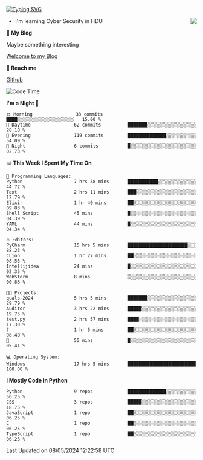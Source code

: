 [![Typing SVG](https://readme-typing-svg.herokuapp.com?font=Fira+Code&pause=1000&random=false&width=450&height=60&lines=Hello+%F0%9F%91%8B%F0%9F%8F%BB;I'm+JBNRZ)](https://git.io/typing-svg)

<a href="#">
  <img align="right" src="https://github-readme-stats.vercel.app/api?username=JBNRZ&show_icons=true&bg_color=15,f2f7fd,E0EAFC" />
</a>

- I'm learning Cyber Security in HDU

 **🌱 My Blog**

Maybe something interesting

[Welcome to my Blog](https://jbnrz.com.cn/)

 **💬 Reach me** 

[Github](https://github.com/JBNRZ)


<!--START_SECTION:waka-->
![Code Time](http://img.shields.io/badge/Code%20Time-452%20hrs%2040%20mins-blue)

**I'm a Night 🦉** 

```text
🌞 Morning                33 commits          ████░░░░░░░░░░░░░░░░░░░░░   15.00 % 
🌆 Daytime                62 commits          ███████░░░░░░░░░░░░░░░░░░   28.18 % 
🌃 Evening                119 commits         ██████████████░░░░░░░░░░░   54.09 % 
🌙 Night                  6 commits           █░░░░░░░░░░░░░░░░░░░░░░░░   02.73 % 
```


📊 **This Week I Spent My Time On** 

```text
💬 Programming Languages: 
Python                   7 hrs 38 mins       ███████████░░░░░░░░░░░░░░   44.72 % 
Text                     2 hrs 11 mins       ███░░░░░░░░░░░░░░░░░░░░░░   12.79 % 
Elixir                   1 hr 40 mins        ██░░░░░░░░░░░░░░░░░░░░░░░   09.83 % 
Shell Script             45 mins             █░░░░░░░░░░░░░░░░░░░░░░░░   04.39 % 
YAML                     44 mins             █░░░░░░░░░░░░░░░░░░░░░░░░   04.34 % 

🔥 Editors: 
PyCharm                  15 hrs 5 mins       ██████████████████████░░░   88.23 % 
CLion                    1 hr 27 mins        ██░░░░░░░░░░░░░░░░░░░░░░░   08.55 % 
Intellijidea             24 mins             █░░░░░░░░░░░░░░░░░░░░░░░░   02.35 % 
WebStorm                 8 mins              ░░░░░░░░░░░░░░░░░░░░░░░░░   00.86 % 

🐱‍💻 Projects: 
quals-2024               5 hrs 5 mins        ███████░░░░░░░░░░░░░░░░░░   29.79 % 
Auditor                  3 hrs 22 mins       █████░░░░░░░░░░░░░░░░░░░░   19.75 % 
test.py                  2 hrs 57 mins       ████░░░░░░░░░░░░░░░░░░░░░   17.30 % 
?                        1 hr 5 mins         ██░░░░░░░░░░░░░░░░░░░░░░░   06.40 % 
🔭                        55 mins             █░░░░░░░░░░░░░░░░░░░░░░░░   05.41 % 

💻 Operating System: 
Windows                  17 hrs 5 mins       █████████████████████████   100.00 % 
```

**I Mostly Code in Python** 

```text
Python                   9 repos             ██████████████░░░░░░░░░░░   56.25 % 
CSS                      3 repos             █████░░░░░░░░░░░░░░░░░░░░   18.75 % 
JavaScript               1 repo              ██░░░░░░░░░░░░░░░░░░░░░░░   06.25 % 
C                        1 repo              ██░░░░░░░░░░░░░░░░░░░░░░░   06.25 % 
TypeScript               1 repo              ██░░░░░░░░░░░░░░░░░░░░░░░   06.25 % 
```




 Last Updated on 08/05/2024 12:22:58 UTC
<!--END_SECTION:waka-->
